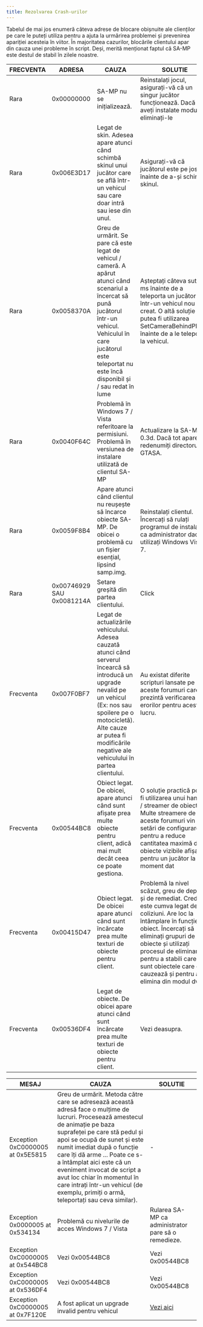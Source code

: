 ```yaml
---
title: Rezolvarea Crash-urilor
---
```


Tabelul de mai jos enumeră câteva adrese de blocare obișnuite ale clienților pe care le puteți utiliza pentru a ajuta la urmărirea problemei și prevenirea apariției acesteia în viitor. În majoritatea cazurilor, blocările clientului apar din cauza unei probleme în script. Deși, merită menționat faptul că SA-MP este destul de stabil în zilele noastre.

| FRECVENTA | ADRESA                    | CAUZA                                                                                                                                                                                                                                                      | SOLUTIE                                                                                                                                                                                                                                                                                                               |
| --------- | ------------------------- | ---------------------------------------------------------------------------------------------------------------------------------------------------------------------------------------------------------------------------------------------------------- | --------------------------------------------------------------------------------------------------------------------------------------------------------------------------------------------------------------------------------------------------------------------------------------------------------------------- |
| Rara      | 0x00000000                | SA-MP nu se inițializează.                                                                                                                                                                                                                                 | Reinstalați jocul, asigurați-vă că un singur jucător funcționează. Dacă aveți instalate moduri, eliminați-le                                                                                                                                                                                                          |
| Rara      | 0x006E3D17                | Legat de skin. Adesea apare atunci când schimbă skinul unui jucător care se află într-un vehicul sau care doar intră sau iese din unul.                                                                                                                    | Asigurați-vă că jucătorul este pe jos înainte de a-și schimba skinul.                                                                                                                                                                                                                                                 |
| Rara      | 0x0058370A                | Greu de urmărit. Se pare că este legat de vehicul / cameră. A apărut atunci când scenariul a încercat să pună jucătorul într-un vehicul. Vehiculul în care jucătorul este teleportat nu este încă disponibil și / sau redat în lume                        | Așteptați câteva sute de ms înainte de a teleporta un jucător într-un vehicul nou creat. O altă soluție ar putea fi utilizarea SetCameraBehindPlayer înainte de a le teleporta la vehicul.                                                                                                                            |
| Rara      | 0x0040F64C                | Problemă în Windows 7 / Vista referitoare la permisiuni. Problemă în versiunea de instalare utilizată de clientul SA-MP                                                                                                                                    | Actualizare la SA-MP 0.3d. Dacă tot apare, redenumiți directorul GTASA.                                                                                                                                                                                                                                               |
| Rara      | 0x0059F8B4                | Apare atunci când clientul nu reușește să încarce obiecte SA-MP. De obicei o problemă cu un fișier esențial, lipsind samp.img.                                                                                                                             | Reinstalați clientul. Încercați să rulați programul de instalare ca administrator dacă utilizați Windows Vista / 7.                                                                                                                                                                                                   |
| Rara      | 0x00746929 SAU 0x0081214A | Setare greșită din partea clientului.                                                                                                                                                                                                                      | Click                                                                                                                                                                                                                                                                                                                 |
| Frecventa | 0x007F0BF7                | Legat de actualizările vehiculului. Adesea cauzată atunci când serverul încearcă să introducă un upgrade nevalid pe un vehicul (Ex: nos sau spoilere pe o motocicletă). Alte cauze ar putea fi modificările negative ale vehiculului în partea clientului. | Au existat diferite scripturi lansate pe aceste forumuri care prezintă verificarea erorilor pentru acest lucru.                                                                                                                                                                                                       |
| Frecventa | 0x00544BC8                | Obiect legat. De obicei, apare atunci când sunt afișate prea multe obiecte pentru client, adică mai mult decât ceea ce poate gestiona.                                                                                                                     | O soluție practică poate fi utilizarea unui handler / streamer de obiecte. Multe streamere de pe aceste forumuri vin cu setări de configurare pentru a reduce cantitatea maximă de obiecte vizibile afișate pentru un jucător la un moment dat                                                                        |
| Frecventa | 0x00415D47                | Obiect legat. De obicei apare atunci când sunt încărcate prea multe texturi de obiecte pentru client.                                                                                                                                                      | Problemă la nivel scăzut, greu de depistat și de remediat. Cred că este cumva legat de coliziuni. Are loc la întâmplare în funcție de obiect. Încercați să eliminați grupuri de obiecte și utilizați procesul de eliminare pentru a stabili care sunt obiectele care o cauzează și pentru a le elimina din modul dvs. |
| Frecventa | 0x00536DF4                | Legat de obiecte. De obicei apare atunci când sunt încărcate prea multe texturi de obiecte pentru client.                                                                                                                                                  | Vezi deasupra.                                                                                                                                                                                                                                                                                                        |

| MESAJ                            | CAUZA                                                                                                                                                                                                                                                                                                                                                                                                                                           | SOLUTIE                                             |
| -------------------------------- | ----------------------------------------------------------------------------------------------------------------------------------------------------------------------------------------------------------------------------------------------------------------------------------------------------------------------------------------------------------------------------------------------------------------------------------------------- | --------------------------------------------------- |
| Exception 0xC0000005 at 0x5E5815 | Greu de urmărit. Metoda către care se adresează această adresă face o mulțime de lucruri. Procesează amestecul de animație pe baza suprafeței pe care stă pedul și apoi se ocupă de sunet și este numit imediat după o funcție care îți dă arme ... Poate ce s-a întâmplat aici este că un eveniment invocat de script a avut loc chiar în momentul în care intrați într-un vehicul (de exemplu, primiți o armă, teleportați sau ceva similar). | -                                                   |
| Exception 0x0000005 at 0x534134  | Problemă cu nivelurile de acces Windows 7 / Vista                                                                                                                                                                                                                                                                                                                                                                                               | Rularea SA-MP ca administrator pare să o remedieze. |
| Exception 0xC0000005 at 0x544BC8 | Vezi 0x00544BC8                                                                                                                                                                                                                                                                                                                                                                                                                                 | Vezi 0x00544BC8                                     |
| Exception 0xC0000005 at 0x536DF4 | Vezi 0x00544BC8                                                                                                                                                                                                                                                                                                                                                                                                                                 | Vezi 0x00544BC8                                     |
| Exception 0xC0000005 at 0x7F120E | A fost aplicat un upgrade invalid pentru vehicul                                                                                                                                                                                                                                                                                                                                                                                                | [Vezi aici](CommonIssues)                           |
